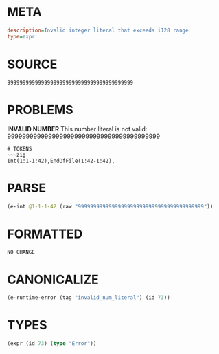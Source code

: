 # META
~~~ini
description=Invalid integer literal that exceeds i128 range
type=expr
~~~
# SOURCE
~~~roc
99999999999999999999999999999999999999999
~~~
# PROBLEMS
**INVALID NUMBER**
This number literal is not valid: 99999999999999999999999999999999999999999


~~~
# TOKENS
~~~zig
Int(1:1-1:42),EndOfFile(1:42-1:42),
~~~
# PARSE
~~~clojure
(e-int @1-1-1-42 (raw "99999999999999999999999999999999999999999"))
~~~
# FORMATTED
~~~roc
NO CHANGE
~~~
# CANONICALIZE
~~~clojure
(e-runtime-error (tag "invalid_num_literal") (id 73))
~~~
# TYPES
~~~clojure
(expr (id 73) (type "Error"))
~~~